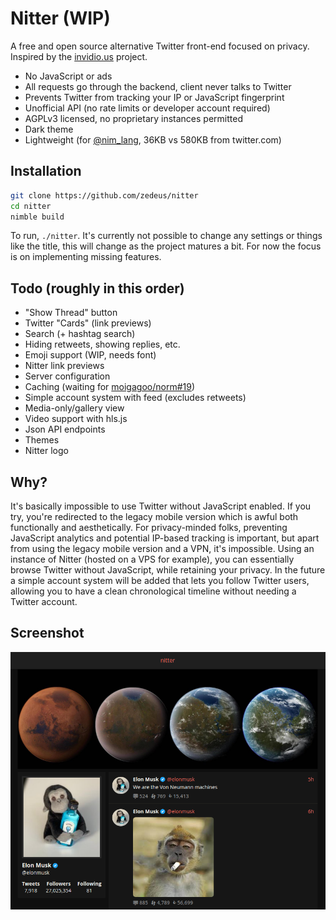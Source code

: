 # Nitter (WIP)

A free and open source alternative Twitter front-end focused on privacy. \
Inspired by the [invidio.us](https://github.com/omarroth/invidious) project.

- No JavaScript or ads
- All requests go through the backend, client never talks to Twitter
- Prevents Twitter from tracking your IP or JavaScript fingerprint
- Unofficial API (no rate limits or developer account required)
- AGPLv3 licensed, no proprietary instances permitted
- Dark theme
- Lightweight (for [@nim_lang](https://twitter.com/nim_lang), 36KB vs 580KB from twitter.com)

## Installation

```bash
git clone https://github.com/zedeus/nitter
cd nitter
nimble build
```

To run, `./nitter`. It's currently not possible to change any settings or things
like the title, this will change as the project matures a bit. For now the focus
is on implementing missing features.

## Todo (roughly in this order)

- "Show Thread" button
- Twitter "Cards" (link previews)
- Search (+ hashtag search)
- Hiding retweets, showing replies, etc.
- Emoji support (WIP, needs font)
- Nitter link previews
- Server configuration
- Caching (waiting for [moigagoo/norm#19](https://github.com/moigagoo/norm/pull/19))
- Simple account system with feed (excludes retweets)
- Media-only/gallery view
- Video support with hls.js
- Json API endpoints
- Themes
- Nitter logo

## Why?

It's basically impossible to use Twitter without JavaScript enabled. If you try,
you're redirected to the legacy mobile version which is awful both functionally
and aesthetically. For privacy-minded folks, preventing JavaScript analytics and
potential IP-based tracking is important, but apart from using the legacy mobile
version and a VPN, it's impossible. Using an instance of Nitter (hosted on a VPS
for example), you can essentially browse Twitter without JavaScript, while
retaining your privacy. In the future a simple account system will be added that
lets you follow Twitter users, allowing you to have a clean chronological
timeline without needing a Twitter account.

## Screenshot

![nitter](/screenshot.png)
